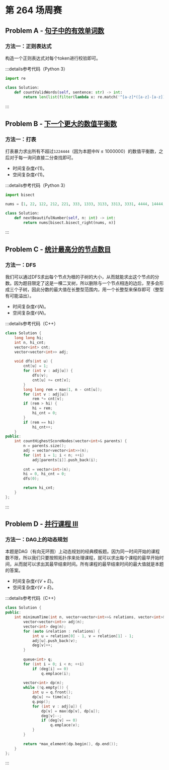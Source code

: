 # 第 264 场周赛

## Problem A - [句子中的有效单词数](https://leetcode.cn/problems/number-of-valid-words-in-a-sentence/)

### 方法一：正则表达式

构造一个正则表达式对每个token进行校验即可。

:::details参考代码（Python 3）

```python
import re

class Solution:
    def countValidWords(self, sentence: str) -> int:
        return len(list(filter(lambda x: re.match('^[a-z]*([a-z]-[a-z])?[a-z]*[!\.,]?$', x), sentence.split())))
```

:::

## Problem B - [下一个更大的数值平衡数](https://leetcode.cn/problems/next-greater-numerically-balanced-number/)

### 方法一：打表

打表暴力求出所有不超过`1224444`（因为本题中$N\le1000000$）的数值平衡数，之后对于每一询问直接二分查找即可。

- 时间复杂度$\mathcal{O}(1)$。
- 空间复杂度$\mathcal{O}(1)$。

:::details参考代码（Python 3）

```python
import bisect

nums = [1, 22, 122, 212, 221, 333, 1333, 3133, 3313, 3331, 4444, 14444, 22333, 23233, 23323, 23332, 32233, 32323, 32332, 33223, 33232, 33322, 41444, 44144, 44414, 44441, 55555, 122333, 123233, 123323, 123332, 132233, 132323, 132332, 133223, 133232, 133322, 155555, 212333, 213233, 213323, 213332, 221333, 223133, 223313, 223331, 224444, 231233, 231323, 231332, 232133, 232313, 232331, 233123, 233132, 233213, 233231, 233312, 233321, 242444, 244244, 244424, 244442, 312233, 312323, 312332, 313223, 313232, 313322, 321233, 321323, 321332, 322133, 322313, 322331, 323123, 323132, 323213, 323231, 323312, 323321, 331223, 331232, 331322, 332123, 332132, 332213, 332231, 332312, 332321, 333122, 333212, 333221, 422444, 424244, 424424, 424442, 442244, 442424, 442442, 444224, 444242, 444422, 515555, 551555, 555155, 555515, 555551, 666666, 1224444]

class Solution:
    def nextBeautifulNumber(self, n: int) -> int:
        return nums[bisect.bisect_right(nums, n)]
```

:::

## Problem C - [统计最高分的节点数目](https://leetcode.cn/problems/count-nodes-with-the-highest-score/)

### 方法一：DFS

我们可以通过DFS求出每个节点为根的子树的大小，从而就能求出这个节点的分数。因为题目限定了这是一棵二叉树，所以删除与一个节点相连的边后，至多会形成三个子树，因此分数的最大值在长整型范围内，用一个长整型来保存即可（整型有可能溢出）。

- 时间复杂度$\mathcal{O}(N)$。
- 空间复杂度$\mathcal{O}(N)$。

:::details参考代码（C++）

```cpp
class Solution {
    long long hi;
    int n, hi_cnt;
    vector<int> cnt;
    vector<vector<int>> adj;
    
    void dfs(int u) {
        cnt[u] = 1;
        for (int v : adj[u]) {
            dfs(v);
            cnt[u] += cnt[v];
        }
        long long rem = max(1, n - cnt[u]);
        for (int v : adj[u])
            rem *= cnt[v];
        if (rem > hi) {
            hi = rem;
            hi_cnt = 0;
        }
        if (rem == hi)
            hi_cnt++;
    }
public:
    int countHighestScoreNodes(vector<int>& parents) {
        n = parents.size();
        adj = vector<vector<int>>(n);
        for (int i = 1; i < n; ++i)
            adj[parents[i]].push_back(i);
        
        cnt = vector<int>(n);
        hi = 0, hi_cnt = 0;
        dfs(0);

        return hi_cnt;
    }
};
```

:::

## Problem D - [并行课程 III](https://leetcode.cn/problems/parallel-courses-iii/)

### 方法一：DAG上的动态规划

本题是DAG（有向无环图）上动态规划的经典模板题。因为同一时间开始的课程数不限，所以我们只要按照拓扑序来处理课程，就可以求出每个课程的最早开始时间，从而就可以求出其最早结束时间。所有课程的最早结束时间的最大值就是本题的答案。

- 时间复杂度$\mathcal{O}(V+E)$。
- 空间复杂度$\mathcal{O}(V+E)$。

:::details参考代码（C++）

```cpp
class Solution {
public:
    int minimumTime(int n, vector<vector<int>>& relations, vector<int>& time) {
        vector<vector<int>> adj(n);
        vector<int> deg(n);
        for (auto &relation : relations) {
            int u = relation[0] - 1, v = relation[1] - 1;
            adj[u].push_back(v);
            deg[v]++;
        }
        
        queue<int> q;
        for (int i = 0; i < n; ++i)
            if (deg[i] == 0)
                q.emplace(i);
        
        vector<int> dp(n);
        while (!q.empty()) {
            int u = q.front();
            dp[u] += time[u];
            q.pop();
            for (int v : adj[u]) {
                dp[v] = max(dp[v], dp[u]);
                deg[v]--;
                if (deg[v] == 0)
                    q.emplace(v);
            }
        }
        
        return *max_element(dp.begin(), dp.end());
    }
};
```

:::
